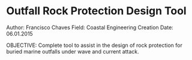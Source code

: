 # Outfall Rock Protection Design Tool

Author: Francisco Chaves
Field: Coastal Engineering
Creation Date: 06.01.2015

OBJECTIVE:
Complete tool to assist in the design of rock protection for buried marine outfalls under wave and current attack.
